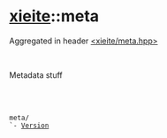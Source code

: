 # [xieite](./xieite.md)::meta
Aggregated in header [<xieite/meta.hpp>](../include/xieite/meta.hpp)

<br/>

Metadata stuff

<br/><br/>

<pre><code>meta/
`- <a href="./meta/Version.md">Version</a>
</code></pre>
